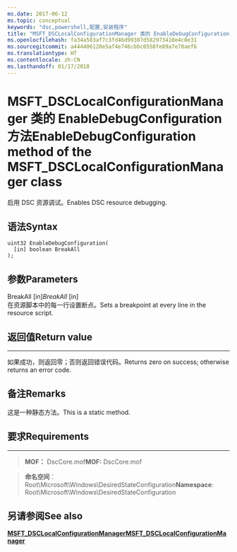 ```yaml
---
ms.date: 2017-06-12
ms.topic: conceptual
keywords: "dsc,powershell,配置,安装程序"
title: "MSFT_DSCLocalConfigurationManager 类的 EnableDebugConfiguration 方法"
ms.openlocfilehash: fa34a583af7c3fd46d99307d582973410e4c0e31
ms.sourcegitcommit: a444406120e5af4e746cbbc0558fe89a7e78aef6
ms.translationtype: HT
ms.contentlocale: zh-CN
ms.lasthandoff: 01/17/2018
---
```

# <a name="enabledebugconfiguration-method-of-the-msftdsclocalconfigurationmanager-class"></a><span data-ttu-id="94573-103">MSFT_DSCLocalConfigurationManager 类的 EnableDebugConfiguration 方法</span><span class="sxs-lookup"><span data-stu-id="94573-103">EnableDebugConfiguration method of the MSFT_DSCLocalConfigurationManager class</span></span>

<span data-ttu-id="94573-104">启用 DSC 资源调试。</span><span class="sxs-lookup"><span data-stu-id="94573-104">Enables DSC resource debugging.</span></span>

<a name="syntax"></a><span data-ttu-id="94573-105">语法</span><span class="sxs-lookup"><span data-stu-id="94573-105">Syntax</span></span>
------

```mof
uint32 EnableDebugConfiguration(
  [in] boolean BreakAll
);
```

<a name="parameters"></a><span data-ttu-id="94573-106">参数</span><span class="sxs-lookup"><span data-stu-id="94573-106">Parameters</span></span>
----------

<span data-ttu-id="94573-107">BreakAll \[in\]</span><span class="sxs-lookup"><span data-stu-id="94573-107">*BreakAll* \[in\]</span></span>  
<span data-ttu-id="94573-108">在资源脚本中的每一行设置断点。</span><span class="sxs-lookup"><span data-stu-id="94573-108">Sets a breakpoint at every line in the resource script.</span></span>

## <a name="return-value"></a><span data-ttu-id="94573-109">返回值</span><span class="sxs-lookup"><span data-stu-id="94573-109">Return value</span></span>
------------

<span data-ttu-id="94573-110">如果成功，则返回零；否则返回错误代码。</span><span class="sxs-lookup"><span data-stu-id="94573-110">Returns zero on success; otherwise returns an error code.</span></span>

## <a name="remarks"></a><span data-ttu-id="94573-111">备注</span><span class="sxs-lookup"><span data-stu-id="94573-111">Remarks</span></span>

<span data-ttu-id="94573-112">这是一种静态方法。</span><span class="sxs-lookup"><span data-stu-id="94573-112">This is a static method.</span></span>

## <a name="requirements"></a><span data-ttu-id="94573-113">要求</span><span class="sxs-lookup"><span data-stu-id="94573-113">Requirements</span></span>
------------
><span data-ttu-id="94573-114">**MOF：** DscCore.mof</span><span class="sxs-lookup"><span data-stu-id="94573-114">**MOF:** DscCore.mof</span></span>

><span data-ttu-id="94573-115">**命名空间**：Root\Microsoft\Windows\DesiredStateConfiguration</span><span class="sxs-lookup"><span data-stu-id="94573-115">**Namespace**: Root\Microsoft\Windows\DesiredStateConfiguration</span></span>


## <a name="see-also"></a><span data-ttu-id="94573-116">另请参阅</span><span class="sxs-lookup"><span data-stu-id="94573-116">See also</span></span>


[<span data-ttu-id="94573-117">**MSFT_DSCLocalConfigurationManager**</span><span class="sxs-lookup"><span data-stu-id="94573-117">**MSFT_DSCLocalConfigurationManager**</span></span>](msft-dsclocalconfigurationmanager.md)
 

 




